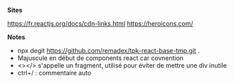 **Sites**

https://fr.reactjs.org/docs/cdn-links.html
https://heroicons.com/

**Notes**

- npx degit https://github.com/remadex/tpk-react-base-tmp.git .
- Majuscule en début de components react car covnention
- <></> s'appelle un fragment, utilisé pour éviter de mettre une div inutile
- ctrl+/ : commentaire auto
